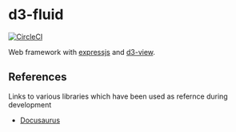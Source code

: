# d3-fluid

[![CircleCI](https://circleci.com/gh/quantmind/d3-fluid.svg?style=svg)](https://circleci.com/gh/quantmind/d3-fluid)

Web framework with [expressjs][] and [d3-view][].


## References

Links to various libraries which have been used as refernce during development

* [Docusaurus](https://github.com/facebook/Docusaurus)


[expressjs]: https://expressjs.com/
[d3-view]: https://github.com/quantmind/d3-view

